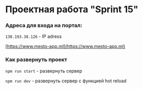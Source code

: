 ﻿# Проектная работа "Sprint 15"

### Адреса для входа на портал:
`130.193.38.126` - IP adress

[https://www.mesto-app.ml](https://www.mesto-app.ml)

### Как развернуть проект
`npm run start` - развернуть сервер

`npm run dev` - развернуть сервер с функцией hot reload
